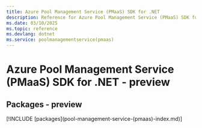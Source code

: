 ```yaml
---
title: Azure Pool Management Service (PMaaS) SDK for .NET
description: Reference for Azure Pool Management Service (PMaaS) SDK for .NET
ms.date: 03/10/2025
ms.topic: reference
ms.devlang: dotnet
ms.service: poolmanagementservice(pmaas)
---
```

# Azure Pool Management Service (PMaaS) SDK for .NET - preview
## Packages - preview
[!INCLUDE [packages](pool-management-service-(pmaas\)-index.md)]